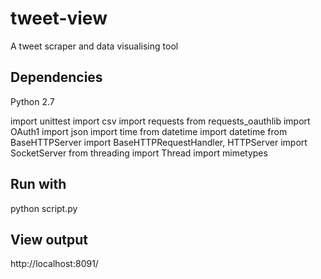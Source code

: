 # tweet-view
A tweet scraper and data visualising tool


## Dependencies
Python 2.7

import unittest
import csv
import requests
from requests_oauthlib import OAuth1
import json
import time
from datetime import datetime
from BaseHTTPServer import BaseHTTPRequestHandler, HTTPServer
import SocketServer
from threading import Thread
import mimetypes

## Run with
python script.py

## View output
http://localhost:8091/
